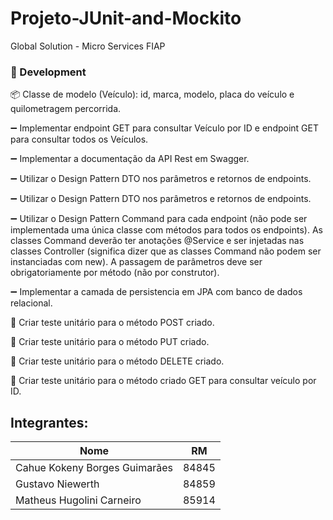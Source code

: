# Projeto-JUnit-and-Mockito

Global Solution - Micro Services FIAP


### :wrench: Development

:package: Classe de modelo (Veículo): id, marca, modelo, placa do veículo e quilometragem percorrida.

:heavy_minus_sign: Implementar endpoint GET para consultar Veículo por ID e endpoint
GET para consultar todos os Veículos.

:heavy_minus_sign: Implementar a documentação da API Rest em Swagger.

:heavy_minus_sign: Utilizar o Design Pattern DTO nos parâmetros e retornos de endpoints.

:heavy_minus_sign: Utilizar o Design Pattern DTO nos parâmetros e retornos de endpoints.
 
:heavy_minus_sign: Utilizar o Design Pattern Command para cada endpoint (não pode ser
implementada uma única classe com métodos para todos os endpoints). As classes Command deverão ter anotações @Service e ser injetadas nas classes Controller (significa dizer que as classes Command não podem ser instanciadas com new). A passagem de parâmetros deve ser obrigatoriamente por método (não por construtor).

:heavy_minus_sign: Implementar a camada de persistencia em JPA com banco de dados relacional.

:test_tube: Criar teste unitário para o método POST criado.

:test_tube: Criar teste unitário para o método PUT criado.

:test_tube: Criar teste unitário para o método DELETE criado.

:test_tube: Criar teste unitário para o método criado GET para consultar veículo por
ID.



## Integrantes: 
| Nome | RM |
| ------ | ------ |
| Cahue Kokeny Borges Guimarães | 84845 |
| Gustavo Niewerth | 84859 |
| Matheus Hugolini Carneiro | 85914 |
